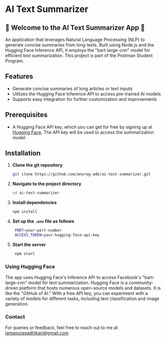 # AI Text Summarizer

## 🎉 Welcome to the AI Text Summarizer App 🎉

An application that leverages Natural Language Processing (NLP) to generate concise summaries from long texts. Built using Node.js and the Hugging Face Inference API, it employs the "bart-large-cnn" model for efficient text summarization. This project is part of the Postman Student Program.

## Features

- Generate concise summaries of long articles or text inputs
- Utilizes the Hugging Face Inference API to access pre-trained AI models
- Supports easy integration for further customization and improvements

## Prerequisites

- A Hugging Face API key, which you can get for free by signing up at [Hugging Face](https://huggingface.co/). The API key will be used to access the summarization model

## Installation

1. **Clone the git repository**

   ```bash
   git clone https://github.com/anurag-adk/ai-text-summarizer.git
   ```

2. **Navigate to the project directory**

   ```bash
   cd ai-text-summarizer
   ```

3. **Install dependencies**

   ```bash
   npm install
   ```

4. **Set up the `.env` file as follows**

   ```bash
    PORT=your-port-number
    ACCESS_TOKEN=your-hugging-face-api-key
   ```

5. **Start the server**
   ```bash
    npm start
   ```

### Using Hugging Face

The app uses Hugging Face's Inference API to access Facebook's "bart-large-cnn" model for text summarization. Hugging Face is a community-driven platform that hosts numerous open-source models and datasets. It is like the "GitHub of AI." With a free API key, you can experiment with a variety of models for different tasks, including text classification and image generation.

### Contact

For queries or feedback, feel free to reach out to me at [iamanuragadhikari@gmail.com](mailto:iamanuragadhikari@gmail.com)

